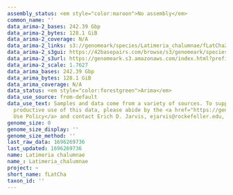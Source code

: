 ```yaml
---
assembly_status: <em style="color:maroon">No assembly</em>
common_name: ''
data_arima-2_bases: 242.39 Gbp
data_arima-2_bytes: 128.1 GiB
data_arima-2_coverage: N/A
data_arima-2_links: s3://genomeark/species/Latimeria_chalumnae/fLatCha2/genomic_data/arima/<br>
data_arima-2_s3gui: https://42basepairs.com/browse/s3/genomeark/species/Latimeria_chalumnae/fLatCha2/genomic_data/arima/
data_arima-2_s3url: https://genomeark.s3.amazonaws.com/index.html?prefix=species/Latimeria_chalumnae/fLatCha2/genomic_data/arima/
data_arima-2_scale: 1.7627
data_arima_bases: 242.39 Gbp
data_arima_bytes: 128.1 GiB
data_arima_coverage: N/A
data_status: <em style="color:forestgreen">Arima</em>
data_use_source: from-default
data_use_text: Samples and data come from a variety of sources. To support fair and
  productive use of this data, please abide by the <a href="https://genome10k.soe.ucsc.edu/data-use-policies/">Data
  Use Policy</a> and contact Erich D. Jarvis, ejarvis@rockefeller.edu, with any questions.
genome_size: 0
genome_size_display: ''
genome_size_method: ''
last_raw_data: 1696269736
last_updated: 1696269736
name: Latimeria chalumnae
name_: Latimeria_chalumnae
project: ~
short_name: fLatCha
taxon_id: ''
---
```


